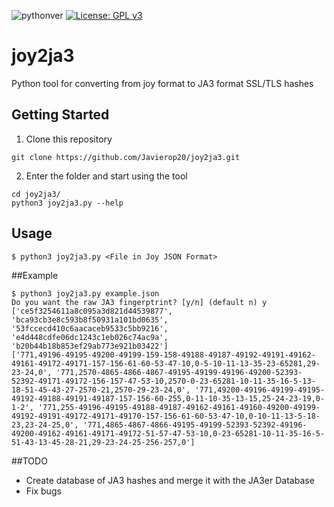 ![pythonver](https://img.shields.io/badge/python-3-blue.svg)
[![License: GPL v3](https://img.shields.io/badge/License-GPLv3-blue.svg)](https://www.gnu.org/licenses/gpl-3.0)
# joy2ja3
Python tool for converting from joy format to JA3 format SSL/TLS hashes

## Getting Started

1. Clone this repository

```buildoutcfg
git clone https://github.com/Javierop20/joy2ja3.git
```

2. Enter the folder and start using the tool

```buildoutcfg
cd joy2ja3/
python3 joy2ja3.py --help
```

## Usage

```buildoutcfg
$ python3 joy2ja3.py <File in Joy JSON Format>
```

##Example

```buildoutcfg
$ python3 joy2ja3.py example.json
Do you want the raw JA3 fingerptrint? [y/n] (default n) y
['ce5f3254611a8c095a3d821d44539877', 'bca93cb3e8c593b8f50931a101bd0635', '53fccecd410c6aacaceb9533c5bb9216', 'e4d448cdfe06dc1243c1eb026c74ac9a', 'b20b44b18b853ef29ab773e921b03422']
['771,49196-49195-49200-49199-159-158-49188-49187-49192-49191-49162-49161-49172-49171-157-156-61-60-53-47-10,0-5-10-11-13-35-23-65281,29-23-24,0', '771,2570-4865-4866-4867-49195-49199-49196-49200-52393-52392-49171-49172-156-157-47-53-10,2570-0-23-65281-10-11-35-16-5-13-18-51-45-43-27-2570-21,2570-29-23-24,0', '771,49200-49196-49199-49195-49192-49188-49191-49187-157-156-60-255,0-11-10-35-13-15,25-24-23-19,0-1-2', '771,255-49196-49195-49188-49187-49162-49161-49160-49200-49199-49192-49191-49172-49171-49170-157-156-61-60-53-47-10,0-10-11-13-5-18-23,23-24-25,0', '771,4865-4867-4866-49195-49199-52393-52392-49196-49200-49162-49161-49171-49172-51-57-47-53-10,0-23-65281-10-11-35-16-5-51-43-13-45-28-21,29-23-24-25-256-257,0']
```

##TODO

- Create database of JA3 hashes and merge it with the JA3er Database
- Fix bugs 
